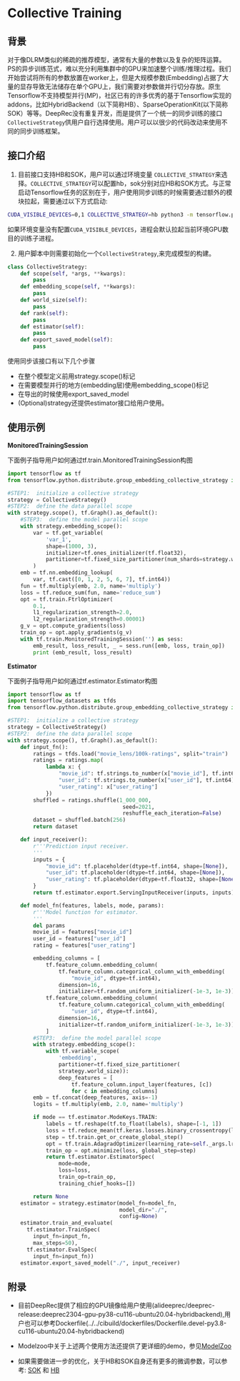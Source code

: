 # Collective Training

## 背景
对于像DLRM类似的稀疏的推荐模型，通常有大量的参数以及复杂的矩阵运算。PS的异步训练范式，难以充分利用集群中的GPU来加速整个训练/推理过程。我们开始尝试将所有的参数放置在worker上，但是大规模参数(Embedding)占据了大量的显存导致无法储存在单个GPU上，我们需要对参数做并行切分存放。原生Tensorflow不支持模型并行(MP)，社区已有的许多优秀的基于Tensorflow实现的addons，比如HybridBackend（以下简称HB）、SparseOperationKit(以下简称SOK）等等。DeepRec没有重复开发，而是提供了一个统一的同步训练的接口`CollectiveStrategy`供用户自行选择使用。用户可以以很少的代码改动来使用不同的同步训练框架。

## 接口介绍

1. 目前接口支持HB和SOK，用户可以通过环境变量 `COLLECTIVE_STRATEGY`来选择。`COLLECTIVE_STRATEGY`可以配置hb，sok分别对应HB和SOK方式。与正常启动Tensorflow任务的区别在于，用户使用同步训练的时候需要通过额外的模块拉起，需要通过以下方式启动:

```bash
CUDA_VISIBLE_DEVICES=0,1 COLLECTIVE_STRATEGY=hb python3 -m tensorflow.python.distribute.launch <python script.py>
```
如果环境变量没有配置`CUDA_VISIBLE_DEVICES`，进程会默认拉起当前环境GPU数目的训练子进程。

2. 用户脚本中则需要初始化一个`CollectiveStrategy`,来完成模型的构建。
```python
class CollectiveStrategy:
    def scope(self, *args, **kwargs):
        pass
    def embedding_scope(self, **kwargs):
        pass
    def world_size(self):
        pass
    def rank(self):
        pass
    def estimator(self):
        pass
    def export_saved_model(self):
        pass
```

使用同步该接口有以下几个步骤
- 在整个模型定义前用strategy.scope()标记
- 在需要模型并行的地方(embedding层)使用embedding_scope()标记
- 在导出的时候使用export_saved_model
- (Optional)strategy还提供estimator接口给用户使用。

## 使用示例

**MonitoredTrainingSession**

下面例子指导用户如何通过tf.train.MonitoredTrainingSession构图
```python
import tensorflow as tf
from tensorflow.python.distribute.group_embedding_collective_strategy import CollectiveStrategy

#STEP1:  initialize a collective strategy
strategy = CollectiveStrategy()
#STEP2:  define the data parallel scope
with strategy.scope(), tf.Graph().as_default():
    #STEP3:  define the model parallel scope
    with strategy.embedding_scope():
        var = tf.get_variable(
            'var_1',
            shape=(1000, 3),
            initializer=tf.ones_initializer(tf.float32),
            partitioner=tf.fixed_size_partitioner(num_shards=strategy.world_size())
        )
    emb = tf.nn.embedding_lookup(
        var, tf.cast([0, 1, 2, 5, 6, 7], tf.int64))
    fun = tf.multiply(emb, 2.0, name='multiply')
    loss = tf.reduce_sum(fun, name='reduce_sum')
    opt = tf.train.FtrlOptimizer(
        0.1,
        l1_regularization_strength=2.0,
        l2_regularization_strength=0.00001)
    g_v = opt.compute_gradients(loss)
    train_op = opt.apply_gradients(g_v)
    with tf.train.MonitoredTrainingSession('') as sess:
        emb_result, loss_result, _ = sess.run([emb, loss, train_op])
        print (emb_result, loss_result)
```

**Estimator**

下面例子指导用户如何通过tf.estimator.Estimator构图
```python
import tensorflow as tf
import tensorflow_datasets as tfds
from tensorflow.python.distribute.group_embedding_collective_strategy import CollectiveStrategy

#STEP1:  initialize a collective strategy
strategy = CollectiveStrategy()
#STEP2:  define the data parallel scope
with strategy.scope(), tf.Graph().as_default():
    def input_fn():
        ratings = tfds.load("movie_lens/100k-ratings", split="train")
        ratings = ratings.map(
            lambda x: {
                "movie_id": tf.strings.to_number(x["movie_id"], tf.int64),
                "user_id": tf.strings.to_number(x["user_id"], tf.int64),
                "user_rating": x["user_rating"]
            })
        shuffled = ratings.shuffle(1_000_000,
                                    seed=2021,
                                    reshuffle_each_iteration=False)
        dataset = shuffled.batch(256)
        return dataset

    def input_receiver():
        r'''Prediction input receiver.
        '''
        inputs = {
            "movie_id": tf.placeholder(dtype=tf.int64, shape=[None]),
            "user_id": tf.placeholder(dtype=tf.int64, shape=[None]),
            "user_rating": tf.placeholder(dtype=tf.float32, shape=[None])
        }
        return tf.estimator.export.ServingInputReceiver(inputs, inputs)

    def model_fn(features, labels, mode, params):
        r'''Model function for estimator.
        '''
        del params
        movie_id = features["movie_id"]
        user_id = features["user_id"]
        rating = features["user_rating"]

        embedding_columns = [
            tf.feature_column.embedding_column(
                tf.feature_column.categorical_column_with_embedding(
                    "movie_id", dtype=tf.int64),
                dimension=16,
                initializer=tf.random_uniform_initializer(-1e-3, 1e-3)),
            tf.feature_column.embedding_column(
                tf.feature_column.categorical_column_with_embedding(
                    "user_id", dtype=tf.int64),
                dimension=16,
                initializer=tf.random_uniform_initializer(-1e-3, 1e-3))
            ]
        #STEP3:  define the model parallel scope
        with strategy.embedding_scope():
            with tf.variable_scope(
                'embedding',
                partitioner=tf.fixed_size_partitioner(
                strategy.world_size)):
                deep_features = [
                    tf.feature_column.input_layer(features, [c])
                    for c in embedding_columns]
        emb = tf.concat(deep_features, axis=-1)
        logits = tf.multiply(emb, 2.0, name='multiply')

        if mode == tf.estimator.ModeKeys.TRAIN:
            labels = tf.reshape(tf.to_float(labels), shape=[-1, 1])
            loss = tf.reduce_mean(tf.keras.losses.binary_crossentropy(labels, logits))
            step = tf.train.get_or_create_global_step()
            opt = tf.train.AdagradOptimizer(learning_rate=self._args.lr)
            train_op = opt.minimize(loss, global_step=step)
            return tf.estimator.EstimatorSpec(
                mode=mode,
                loss=loss,
                train_op=train_op,
                training_chief_hooks=[])

        return None
    estimator = strategy.estimator(model_fn=model_fn,
                                   model_dir="./",
                                   config=None)
    estimator.train_and_evaluate(
      tf.estimator.TrainSpec(
        input_fn=input_fn,
        max_steps=50),
      tf.estimator.EvalSpec(
        input_fn=input_fn))
    estimator.export_saved_model("./", input_receiver)
```

## 附录

- 目前DeepRec提供了相应的GPU镜像给用户使用(alideeprec/deeprec-release:deeprec2304-gpu-py38-cu116-ubuntu20.04-hybridbackend),用户也可以参考Dockerfile(../../cibuild/dockerfiles/Dockerfile.devel-py3.8-cu116-ubuntu20.04-hybridbackend)
- Modelzoo中关于上述两个使用方法还提供了更详细的demo，参见[ModelZoo](../../modelzoo/features/grouped_embedding)

- 如果需要做进一步的优化，关于HB和SOK自身还有更多的微调参数，可以参考:
[SOK](./SOK.md) 和 [HB](https://github.com/DeepRec-AI/HybridBackend)